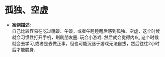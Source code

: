 # 孤独、空虚  
- **案例描述:**  
自己比较容易在吃过晚饭、午饭，或者午睡睡醒后感到孤独、空虚，这个时候就会习惯性打开手机，刷刷朋友圈. 玩会小游戏. 
然后就会觉得内疚, 这个时候就会去学习,或者是去做正事，但也可能沉迷于游戏无法自拔，然后往往2小时后才能脱身.  
